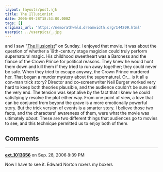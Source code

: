 ```yaml
---
layout: layouts/post.njk
title: The Illusionist
date: 2006-09-28T18:53:00.000Z
tags: []
original_url: 'https://nemorathwald.dreamwidth.org/144209.html'
userpic: ../userpics/_.jpg
---
```

and I saw "[The Illusionist](http://www.imdb.com/title/tt0443543/)" on Sunday. I enjoyed that movie. It was about the question of whether a 19th-century stage magician could truly perform supernatural magic. His childhood sweetheart was a Baroness and the fiance of the Crown Prince for political reasons. They knew he would hunt them down and kill them if they tried to run away together; they could never be safe. When they tried to escape anyway, the Crown Prince murdered her. That began a murder mystery about the supernatural. Or... is it all a con-man trick story? Director and co-screenwriter Neil Burger worked very hard to keep both theories plausible, and the audience couldn't be sure until the very end. The tension was kept alive by the fact that I knew he could satisfyingly resolve the plot either way. From one point of view, a love that can be conjured from beyond the grave is a more emotionally powerful story. But the trick version of events is a smarter story. I believe those two facts, and the characters' awareness of them, were what the movie was ultimately _about_. These are two different things that audiences go to movies to see, and this technique permitted us to enjoy both of them.

## Comments

---

**[ext_1013656](https://www.dreamwidth.org/users/ext_1013656)** on Sep. 28, 2006 8:39 PM

Now I have to see it. Edward Norton roxers my boxers
